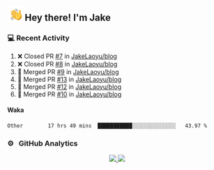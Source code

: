 <img alt="Night Coding" src="./assets/Hand%20Wave.gif" width='40' align="left"/><h2>Hey there! I'm Jake</h2>

### 💻 Recent Activity

<!--RECENT_ACTIVITY:start-->
1. ❌ Closed PR [#7](https://github.com/JakeLaoyu/blog/pull/7) in [JakeLaoyu/blog](https://github.com/JakeLaoyu/blog)<br>
2. ❌ Closed PR [#8](https://github.com/JakeLaoyu/blog/pull/8) in [JakeLaoyu/blog](https://github.com/JakeLaoyu/blog)<br>
3. 🎉 Merged PR [#9](https://github.com/JakeLaoyu/blog/pull/9) in [JakeLaoyu/blog](https://github.com/JakeLaoyu/blog)<br>
4. 🎉 Merged PR [#13](https://github.com/JakeLaoyu/blog/pull/13) in [JakeLaoyu/blog](https://github.com/JakeLaoyu/blog)<br>
5. 🎉 Merged PR [#12](https://github.com/JakeLaoyu/blog/pull/12) in [JakeLaoyu/blog](https://github.com/JakeLaoyu/blog)<br>
6. 🎉 Merged PR [#10](https://github.com/JakeLaoyu/blog/pull/10) in [JakeLaoyu/blog](https://github.com/JakeLaoyu/blog)<br>
<!--RECENT_ACTIVITY:end-->

#### Waka

<!--START_SECTION:waka-->

```text
Other        17 hrs 49 mins  ███████████░░░░░░░░░░░░░░   43.97 %
```

<!--END_SECTION:waka-->

### ⚙️ &nbsp; GitHub Analytics

<p align="center">
<a href="https://github.com/JakeLaoyu">
  <img height="180em" src="https://github-readme-stats-eight-theta.vercel.app/api?username=jakelaoyu&show_icons=true&theme=algolia&include_all_commits=true&count_private=true"/>
  <img height="180em" src="https://github-readme-stats-eight-theta.vercel.app/api/top-langs/?username=jakelaoyu&layout=compact&langs_count=8&theme=algolia&hide=html&count_private=true"/>
</a>
</p>

<!-- ### 🤝🏻 &nbsp; Connect with Me

<p align="center">
<a href="https://i.jakeyu.top"><img src="https://img.shields.io/badge/-i.jakeyu.top-3423A6?style=flat&logo=Google-Chrome&logoColor=white"/></a>
<a href="mailto:jake.laoyu@gmail.com"><img src="https://img.shields.io/badge/-jake.laoyu@gmail.com-D14836?style=flat&logo=Gmail&logoColor=white"/></a>
</p> -->
